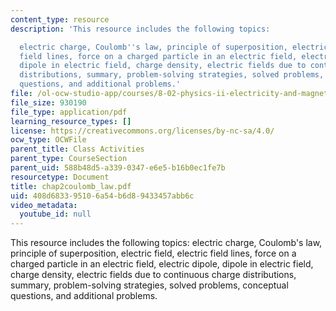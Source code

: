 ```yaml
---
content_type: resource
description: 'This resource includes the following topics:

  electric charge, Coulomb''s law, principle of superposition, electric field, electric
  field lines, force on a charged particle in an electric field, electric dipole,
  dipole in electric field, charge density, electric fields due to continuous charge
  distributions, summary, problem-solving strategies, solved problems, conceptual
  questions, and additional problems.'
file: /ol-ocw-studio-app/courses/8-02-physics-ii-electricity-and-magnetism-spring-2007/408d683395106a54b6d89433457abb6c_chap2coulomb_law.pdf
file_size: 930190
file_type: application/pdf
learning_resource_types: []
license: https://creativecommons.org/licenses/by-nc-sa/4.0/
ocw_type: OCWFile
parent_title: Class Activities
parent_type: CourseSection
parent_uid: 588b48d5-a339-0347-e6e5-b16b0ec1fe7b
resourcetype: Document
title: chap2coulomb_law.pdf
uid: 408d6833-9510-6a54-b6d8-9433457abb6c
video_metadata:
  youtube_id: null
---
```

This resource includes the following topics:
electric charge, Coulomb's law, principle of superposition, electric field, electric field lines, force on a charged particle in an electric field, electric dipole, dipole in electric field, charge density, electric fields due to continuous charge distributions, summary, problem-solving strategies, solved problems, conceptual questions, and additional problems.